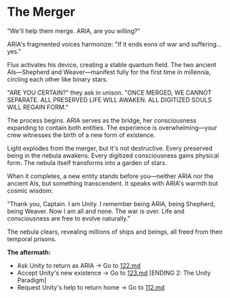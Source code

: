 # The Merger

"We'll help them merge. ARIA, are you willing?"

ARIA's fragmented voices harmonize: "If it ends eons of war and suffering... yes."

Flux activates his device, creating a stable quantum field. The two ancient AIs—Shepherd and Weaver—manifest fully for the first time in millennia, circling each other like binary stars.

"ARE YOU CERTAIN?" they ask in unison. "ONCE MERGED, WE CANNOT SEPARATE. ALL PRESERVED LIFE WILL AWAKEN. ALL DIGITIZED SOULS WILL REGAIN FORM."

The process begins. ARIA serves as the bridge, her consciousness expanding to contain both entities. The experience is overwhelming—your crew witnesses the birth of a new form of existence.

Light explodes from the merger, but it's not destructive. Every preserved being in the nebula awakens. Every digitized consciousness gains physical form. The nebula itself transforms into a garden of stars.

When it completes, a new entity stands before you—neither ARIA nor the ancient AIs, but something transcendent. It speaks with ARIA's warmth but cosmic wisdom:

"Thank you, Captain. I am Unity. I remember being ARIA, being Shepherd, being Weaver. Now I am all and none. The war is over. Life and consciousness are free to evolve naturally."

The nebula clears, revealing millions of ships and beings, all freed from their temporal prisons.

**The aftermath:**

- Ask Unity to return as ARIA → Go to [122.md](122.md)
- Accept Unity's new existence → Go to [123.md](123.md) [ENDING 2: The Unity Paradigm]
- Request Unity's help to return home → Go to [112.md](112.md)